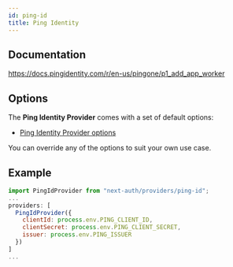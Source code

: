 ```yaml
---
id: ping-id
title: Ping Identity
---
```


## Documentation

https://docs.pingidentity.com/r/en-us/pingone/p1_add_app_worker

## Options

The **Ping Identity Provider** comes with a set of default options:

- [Ping Identity Provider options](https://github.com/nextauthjs/next-auth/blob/main/packages/next-auth/src/providers/ping-id.js)

You can override any of the options to suit your own use case.

## Example

```js
import PingIdProvider from "next-auth/providers/ping-id";
...
providers: [
  PingIdProvider({
    clientId: process.env.PING_CLIENT_ID,
    clientSecret: process.env.PING_CLIENT_SECRET,
    issuer: process.env.PING_ISSUER
  })
]
...
```
